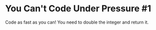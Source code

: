 # You Can't Code Under Pressure #1
Code as fast as you can! You need to double the integer and return it.